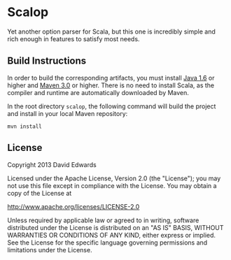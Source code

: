 # Scalop
Yet another option parser for Scala, but this one is incredibly simple and rich enough in features to satisfy most needs.

## Build Instructions
In order to build the corresponding artifacts, you must install [Java 1.6](http://www.java.com/en/download/index.jsp) or
higher and [Maven 3.0](http://maven.apache.org/download.cgi) or higher. There is no need to install Scala, as the compiler and
runtime are automatically downloaded by Maven.

In the root directory `scalop`, the following command will build the project and install in your local Maven repository:
```
mvn install
```

## License
Copyright 2013 David Edwards

Licensed under the Apache License, Version 2.0 (the "License");
you may not use this file except in compliance with the License.
You may obtain a copy of the License at

http://www.apache.org/licenses/LICENSE-2.0

Unless required by applicable law or agreed to in writing, software
distributed under the License is distributed on an "AS IS" BASIS,
WITHOUT WARRANTIES OR CONDITIONS OF ANY KIND, either express or implied.
See the License for the specific language governing permissions and
limitations under the License.
